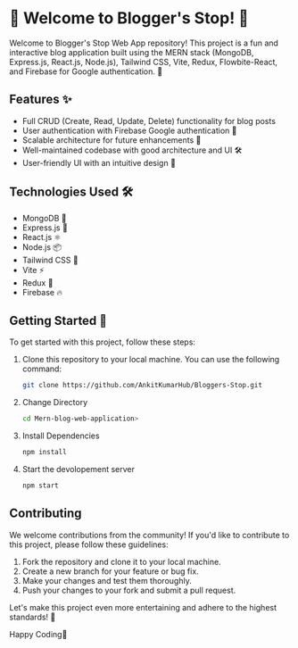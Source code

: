 # 🚀 Welcome to Blogger's Stop! 📝

Welcome to  Blogger's Stop Web App repository! This project is a fun and interactive blog application built using the MERN stack (MongoDB, Express.js, React.js, Node.js), Tailwind CSS, Vite, Redux, Flowbite-React, and Firebase for Google authentication. 🎉

## Features ✨

- Full CRUD (Create, Read, Update, Delete) functionality for blog posts
- User authentication with Firebase Google authentication 🔐
- Scalable architecture for future enhancements 🚀
- Well-maintained codebase with good architecture and UI 🛠️
- User-friendly UI with an intuitive design 🎨

## Technologies Used 🛠️

- MongoDB 🍃
- Express.js 🚂
- React.js ⚛️
- Node.js 📦
- Tailwind CSS 🎨
- Vite ⚡
- Redux 🔄
- Firebase 🔥

## Getting Started 🚀

To get started with this project, follow these steps:

1. Clone this repository to your local machine. You can use the following command:

   ```bash
   git clone https://github.com/AnkitKumarHub/Bloggers-Stop.git

2. Change Directory

    ```bash
   cd Mern-blog-web-application>

3. Install Dependencies

   ```bash
   npm install

4. Start the devolopement server

    ```bash
    npm start

## Contributing

We welcome contributions from the community! If you'd like to contribute to this project, please follow these guidelines:

1. Fork the repository and clone it to your local machine.
2. Create a new branch for your feature or bug fix.
3. Make your changes and test them thoroughly.
4. Push your changes to your fork and submit a pull request.

Let's make this project even more entertaining and adhere to the highest standards! 🌟

Happy Coding🚀